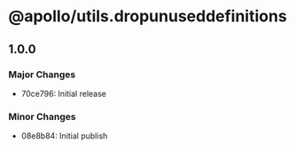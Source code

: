 # @apollo/utils.dropunuseddefinitions

## 1.0.0
### Major Changes

- 70ce796: Initial release

### Minor Changes

- 08e8b84: Initial publish

